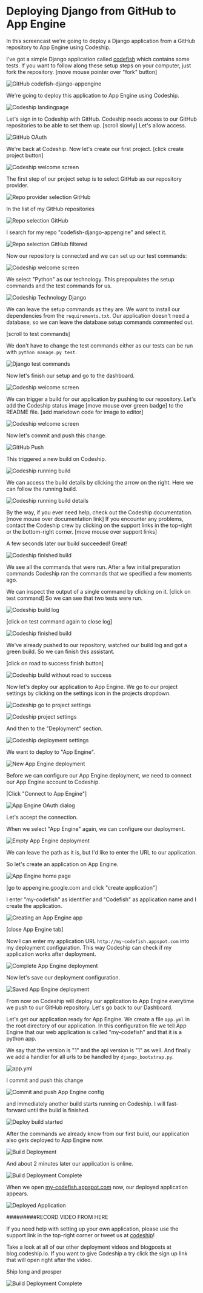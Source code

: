 













Deploying Django from GitHub to App Engine
======================

In this screencast we're going to deploy a Django application from a GitHub repository to App Engine using Codeship.





I've got a simple Django application called [codefish][codefish-repo] which contains some tests. If you want to follow along these setup steps on your computer, just fork the repository. [move mouse pointer over "fork" button]

![GitHub codefish-django-appengine][screenshot-repository]





We're going to deploy this application to App Engine using Codeship.

![Codeship landingpage][screenshot-codefish-landingpage]

Let's sign in to Codeship with GitHub. Codeship needs access to our GitHub repositories to be able to set them up. [scroll slowly] Let's allow access.

![GitHub OAuth][screenshot-oauth]

We're back at Codeship. Now let's create our first project. [click create project button]

![Codeship welcome screen][screenshot-codeship-welcome]





The first step of our project setup is to select GitHub as our repository provider.

![Repo provider selection GitHub][screenshot-repo-provider-selection]

In the list of my GitHub repositories

![Repo selection GitHub][screenshot-repo-selection]

I search for my repo "codefish-django-appengine" and select it.

![Repo selection GitHub filtered][screenshot-repo-selection-filtered]

Now our repository is connected and we can set up our test commands:

![Codeship welcome screen][screenshot-codeship-technology]

We select "Python" as our technology. This prepopulates the setup commands and the test commands for us.

![Codeship Technology Django][screenshot-codeship-technology-selected]





We can leave the setup commands as they are. We want to install our dependencies from the `requirements.txt`. Our application doesn't need a database, so we can leave the database setup commands commented out.

[scroll to test commands]

We don't have to change the test commands either as our tests can be run with `python manage.py test`.

![Django test commands][screenshot-test-commands]





Now let's finish our setup and go to the dashboard.

![Codeship welcome screen][screenshot-codeship-dasboard]





We can trigger a build for our application by pushing to our repository. Let's add the Codeship status image [move mouse over green badge] to the README file.
[add markdown code for image to editor]

![Codeship welcome screen][screenshot-codeship-image]

Now let's commit and push this change.

![GitHub Push][screenshot-codeship-push]

This triggered a new build on Codeship.

![Codeship running build][screenshot-first-build-running]

We can access the build details by clicking the arrow on the right. Here we can follow the running build.

![Codeship running build details][screenshot-first-build-running-details]

By the way, if you ever need help, check out the Codeship documentation. [move mouse over documentation link] If you encounter any problems, contact the Codeship crew by clicking on the support links in the top-right or the bottom-right corner. [move mouse over support links]

A few seconds later our build succeeded! Great!

![Codeship finished build][screenshot-first-build-finished]

We see all the commands that were run. After a few initial preparation commands Codeship ran the commands that we specified a few moments ago.





We can inspect the output of a single command by clicking on it.
[click on test command]
So we can see that two tests were run.

![Codeship build log][screenshot-build-log]

[click on test command again to close log]

![Codeship finished build][screenshot-first-build-finished]





We've already pushed to our repository, watched our build log and got a green build. So we can finish this assistant.

[click on road to success finish button]

![Codeship build without road to success][screenshot-build-without-road-to-success]





Now let's deploy our application to App Engine. We go to our project settings by clicking on the settings icon in the projects dropdown.

![Codeship go to project settings][screenshot-go-to-project-settings]

![Codeship project settings][screenshot-project-settings]

And then to the "Deployment" section.

![Codeship deployment settings][screenshot-deployment-settings]

We want to deploy to "App Engine".

![New App Engine deployment][screenshot-new-deployment]





Before we can configure our App Engine deployment, we need to connect our App Engine account to Codeship.

[Click "Connect to App Engine"]

![App Engine OAuth dialog][screenshot-deployment-oauth]

Let's accept the connection.

When we select "App Engine" again, we can configure our deployment.

![Empty App Engine deployment][screenshot-empty-deployment]

We can leave the path as it is, but I'd like to enter the URL to our application.

So let's create an application on App Engine.

![App Engine home page][screenshot-deployment-home-page]

[go to appengine.google.com and click "create application"]

I enter "my-codefish" as identifier and "Codefish" as application name and I create the application.

![Creating an App Engine app][screenshot-new-deployment-app]

[close App Engine tab]

Now I can enter my application URL `http://my-codefish.appspot.com` into my deployment configuration. This way Codeship can check if my application works after deployment.





![Complete App Engine deployment][screenshot-complete-deployment]

Now let's save our deployment configuration.

![Saved App Engine deployment][screenshot-saved-deployment]

From now on Codeship will deploy our application to App Engine everytime we push to our GitHub repository.
Let's go back to our Dashboard.





Let's get our application ready for App Engine. We create a file `app.yml` in the root directory of our application. In this configuration file we tell App Engine that our web application is called "my-codefish" and that it is a python app.

We say that the version is "1" and the api version is "1" as well. And finally we add a handler for all urls to be handled by `django_bootstrap.py`.

![app.yml][screenshot-app-yml]

I commit and push this change

![Commit and push App Engine config][screenshot-commit-and-push-deployment-config]





and immediately another build starts running on Codeship. I will fast-forward until the build is finished.

![Deploy build started][screenshot-deploy-build-started]

After the commands we already know from our first build, our application also gets deployed to App Engine now.

![Build Deployment][screenshot-build-deployment]

And about 2 minutes later our application is online.

![Build Deployment Complete][screenshot-build-deployment-complete]





When we open [my-codefish.appspot.com][codefish-live] now, our deployed application appears.

![Deployed Application][screenshot-deployed-application]

#########RECORD VIDEO FROM HERE

If you need help with setting up your own application, please use the support link in the top-right corner or tweet us at [codeship][codeship-twitter]!

Take a look at all of our other deployment videos and blogposts at blog.codeship.io.
If you want to give Codeship a try click the sign up link that will open right after the video.

Ship long and prosper

![Build Deployment Complete][screenshot-build-deployment-complete]



 [codeship]: https://www.codeship.io/
 [codeship-twitter]: http://www.twitter.com/codeship
 
 [codefish-repo]: https://github.com/codeship-tutorials/codefish-django-appengine
 
 
 [codefish-live]: http://my-codefish.appspot.com
 
 [screenshot-repository]: https://raw.githubusercontent.com/codeship/screencast-storyboards/django-github-appengine/screenshots/github/codefish-django-appengine/repository.png
 [screenshot-codefish-landingpage]: https://raw.githubusercontent.com/codeship/screencast-storyboards/django-github-appengine/screenshots/codeship-landingpage.png
 [screenshot-oauth]: https://raw.githubusercontent.com/codeship/screencast-storyboards/django-github-appengine/screenshots/github/oauth.png
 [screenshot-codeship-welcome]: https://raw.githubusercontent.com/codeship/screencast-storyboards/django-github-appengine/screenshots/codeship-welcome.png
 [screenshot-repo-provider-selection]: https://raw.githubusercontent.com/codeship/screencast-storyboards/django-github-appengine/screenshots/github/repo-provider-selection.png
 [screenshot-repo-selection]: https://raw.githubusercontent.com/codeship/screencast-storyboards/django-github-appengine/screenshots/repo-selection.png
 [screenshot-repo-selection-filtered]: https://raw.githubusercontent.com/codeship/screencast-storyboards/django-github-appengine/screenshots/django/codefish-django-appengine-selection-filtered.png
 [screenshot-codeship-technology]: https://raw.githubusercontent.com/codeship/screencast-storyboards/django-github-appengine/screenshots/codeship-technology.png
 [screenshot-codeship-technology-selected]: https://raw.githubusercontent.com/codeship/screencast-storyboards/django-github-appengine/screenshots/django/codeship-technology.png
 [screenshot-technology-version]: https://raw.githubusercontent.com/codeship/screencast-storyboards/django-github-appengine/screenshots/django/technology-version.png
 [screenshot-test-commands]: https://raw.githubusercontent.com/codeship/screencast-storyboards/django-github-appengine/screenshots/django/test-commands.png
 [screenshot-codeship-dasboard]: https://raw.githubusercontent.com/codeship/screencast-storyboards/django-github-appengine/screenshots/github/codefish-django-appengine/codeship-dashboard.png
 [screenshot-codeship-image]: https://raw.githubusercontent.com/codeship/screencast-storyboards/django-github-appengine/screenshots/django/codeship-image.png
 [screenshot-codeship-push]: https://raw.githubusercontent.com/codeship/screencast-storyboards/django-github-appengine/screenshots/github/codefish-django-appengine/push.png
 [screenshot-first-build-running]: https://raw.githubusercontent.com/codeship/screencast-storyboards/django-github-appengine/screenshots/django/first-build-running.png
 [screenshot-first-build-running-details]: https://raw.githubusercontent.com/codeship/screencast-storyboards/django-github-appengine/screenshots/github/codefish-django-appengine/first-build-running-details.png
 [screenshot-first-build-finished]: https://raw.githubusercontent.com/codeship/screencast-storyboards/django-github-appengine/screenshots/github/codefish-django-appengine/first-build-finished.png
 [screenshot-build-log]: https://raw.githubusercontent.com/codeship/screencast-storyboards/django-github-appengine/screenshots/github/codefish-django-appengine/build-log.png
 [screenshot-build-without-road-to-success]: https://raw.githubusercontent.com/codeship/screencast-storyboards/django-github-appengine/screenshots/github/codefish-django-appengine/build-without-road-to-success.png
 [screenshot-go-to-project-settings]: https://raw.githubusercontent.com/codeship/screencast-storyboards/django-github-appengine/screenshots/github/codefish-django-appengine/go-to-project-settings.png
 [screenshot-project-settings]: https://raw.githubusercontent.com/codeship/screencast-storyboards/django-github-appengine/screenshots/django/project-settings.png
 [screenshot-deployment-settings]: https://raw.githubusercontent.com/codeship/screencast-storyboards/django-github-appengine/screenshots/django/deployment-settings.png
 [screenshot-new-deployment]: https://raw.githubusercontent.com/codeship/screencast-storyboards/django-github-appengine/screenshots/django/appengine/new-deployment.png
 [screenshot-heroku-apps]: https://raw.githubusercontent.com/codeship/screencast-storyboards/django-github-appengine/screenshots/appengine/heroku-apps.png
 [screenshot-create-heroku-app]: https://raw.githubusercontent.com/codeship/screencast-storyboards/django-github-appengine/screenshots/appengine/create-heroku-app.png
 [screenshot-heroku-app-created]: https://raw.githubusercontent.com/codeship/screencast-storyboards/django-github-appengine/screenshots/appengine/heroku-app-created.png
 [screenshot-heroku-deployment-name]: https://raw.githubusercontent.com/codeship/screencast-storyboards/django-github-appengine/screenshots/django/appengine/heroku-deployment-name.png
 [screenshot-show-api-key]: https://raw.githubusercontent.com/codeship/screencast-storyboards/django-github-appengine/screenshots/appengine/show-api-key.png
 [screenshot-complete-deployment]: https://raw.githubusercontent.com/codeship/screencast-storyboards/django-github-appengine/screenshots/django/appengine/complete-deployment.png
 [screenshot-saved-deployment]: https://raw.githubusercontent.com/codeship/screencast-storyboards/django-github-appengine/screenshots/django/appengine/saved-deployment.png
 [screenshot-added-paragraph]: https://raw.githubusercontent.com/codeship/screencast-storyboards/django-github-appengine/screenshots/django/added-paragraph.png
 [screenshot-commit-and-push-paragraph]: https://raw.githubusercontent.com/codeship/screencast-storyboards/django-github-appengine/screenshots/github/codefish-django-appengine/commit-and-push-paragraph.png
 [screenshot-deploy-build-started]: https://raw.githubusercontent.com/codeship/screencast-storyboards/django-github-appengine/screenshots/django/appengine/deploy-build-started.png
 [screenshot-build-deployment]: https://raw.githubusercontent.com/codeship/screencast-storyboards/django-github-appengine/screenshots/django/appengine/build-deployment.png
 [screenshot-build-deployment-complete]: https://raw.githubusercontent.com/codeship/screencast-storyboards/django-github-appengine/screenshots/django/appengine/build-deployment-complete.png
 [screenshot-deployed-application]: https://raw.githubusercontent.com/codeship/screencast-storyboards/django-github-appengine/screenshots/django/appengine/deployed-application.png
 [screenshot-select-post-hook]: https://raw.githubusercontent.com/codeship/screencast-storyboards/django-github-appengine/screenshots/github/codefish-django-appengine/select-post-hook.png
 [screenshot-paste-hook-url]: https://raw.githubusercontent.com/codeship/screencast-storyboards/django-github-appengine/screenshots/github/codefish-django-appengine/paste-hook-url.png
 [screenshot-hook-added]: https://raw.githubusercontent.com/codeship/screencast-storyboards/django-github-appengine/screenshots/github/codefish-django-appengine/hook-added.png
 [screenshot-deployment-username]: https://raw.githubusercontent.com/codeship/screencast-storyboards/django-github-appengine/screenshots/django/appengine/username.png
 [screenshot-create-deployment-token]: https://raw.githubusercontent.com/codeship/screencast-storyboards/django-github-appengine/screenshots/django/appengine/create-token.png
 [screenshot-add-deployment-config]: https://raw.githubusercontent.com/codeship/screencast-storyboards/django-github-appengine/screenshots/appengine/add-config.png
 [screenshot-commit-and-push-deployment-config]: https://raw.githubusercontent.com/codeship/screencast-storyboards/django-github-appengine/screenshots/github/codefish-django-appengine/appengine/commit-and-push-deployment-config.png
 [screenshot-dotcloud-api-key]: https://raw.githubusercontent.com/codeship/screencast-storyboards/django-github-appengine/screenshots/appengine/api-key.png
 [screenshot-dotcloud-deployment-api-key]: https://raw.githubusercontent.com/codeship/screencast-storyboards/django-github-appengine/screenshots/django/appengine/deployment-api-key.png
 [screenshot-dotcloud-yml]: https://raw.githubusercontent.com/codeship/screencast-storyboards/django-github-appengine/screenshots/django/appengine/dotcloud-yml.png
 [screenshot-dotcloud-wsgi-py]: https://raw.githubusercontent.com/codeship/screencast-storyboards/django-github-appengine/screenshots/django/appengine/wsgi-py.png
 [screenshot-deployment-documentation-page]: https://raw.githubusercontent.com/codeship/screencast-storyboards/django-github-appengine/screenshots/django/appengine/documentation-page.png
 [screenshot-empty-deployment]: https://raw.githubusercontent.com/codeship/screencast-storyboards/django-github-appengine/screenshots/django/appengine/empty-deployment.png
 [screenshot-deployment-home-page]: https://raw.githubusercontent.com/codeship/screencast-storyboards/django-github-appengine/screenshots/appengine/home-page.png
 [screenshot-new-deployment-app]: https://raw.githubusercontent.com/codeship/screencast-storyboards/django-github-appengine/screenshots/django/appengine/new-deployment-app.png
 [screenshot-deployment-oauth]: https://raw.githubusercontent.com/codeship/screencast-storyboards/django-github-appengine/screenshots/appengine/oauth.png
 [screenshot-app-yml]: https://raw.githubusercontent.com/codeship/screencast-storyboards/django-github-appengine/screenshots/django/appengine/app-yml.png
 [screenshot-install-tool]: https://raw.githubusercontent.com/codeship/screencast-storyboards/django-github-appengine/screenshots/appengine/install-tool.png
 [screenshot-sign-in-to-deployment]: https://raw.githubusercontent.com/codeship/screencast-storyboards/django-github-appengine/screenshots/appengine/sign-in-to-deployment.png
 [screenshot-create-api-token]: https://raw.githubusercontent.com/codeship/screencast-storyboards/django-github-appengine/screenshots/appengine/create-api-token.png
 [screenshot-insert-api-token]: https://raw.githubusercontent.com/codeship/screencast-storyboards/django-github-appengine/screenshots/appengine/insert-api-token.png
 [screenshot-look-up-url]: https://raw.githubusercontent.com/codeship/screencast-storyboards/django-github-appengine/screenshots/appengine/look-up-url.png

